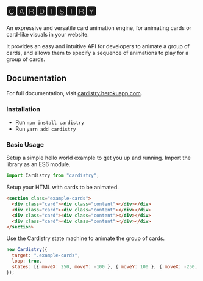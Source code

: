 # 🅲🅰🆁🅳🅸🆂🆃🆁🆈

An expressive and versatile card animation engine, for animating cards or card-like visuals in your website.

It provides an easy and intuitive API for developers to animate a group of cards, and allows them to specify a sequence of animations to play for a group of cards.

## Documentation

For full documentation, visit [cardistry.herokuapp.com](https://cardistry.herokuapp.com/documentation.html).

### Installation

- Run `npm install cardistry`
- Run `yarn add cardistry`

### Basic Usage

Setup a simple hello world example to get you up and running.
Import the library as an ES6 module.

```javascript
import Cardistry from "cardistry";
```

Setup your HTML with cards to be animated.

```html
<section class="example-cards">
  <div class="card"><div class="content"></div></div>
  <div class="card"><div class="content"></div></div>
  <div class="card"><div class="content"></div></div>
  <div class="card"><div class="content"></div></div>
</section>
```

Use the Cardistry state machine to animate the group of cards.

```javascript
new Cardistry({
  target: ".example-cards",
  loop: true,
  states: [{ moveX: 250, moveY: -100 }, { moveY: 100 }, { moveX: -250, moveY: -100 }, { moveY: 100 }],
});
```
